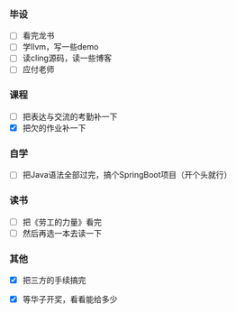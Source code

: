 ### 毕设
- [ ] 看完龙书
- [ ] 学llvm，写一些demo
- [ ] 读cling源码，读一些博客
- [ ] 应付老师

### 课程
- [ ] 把表达与交流的考勤补一下
- [x] 把欠的作业补一下

### 自学
- [ ] 把Java语法全部过完，搞个SpringBoot项目（开个头就行）

### 读书
- [ ] 把《劳工的力量》看完
- [ ] 然后再选一本去读一下

### 其他
- [x] 把三方的手续搞完
- [x] 等华子开奖，看看能给多少

